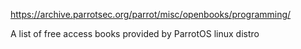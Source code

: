 https://archive.parrotsec.org/parrot/misc/openbooks/programming/

A list of free access books provided by ParrotOS linux distro
